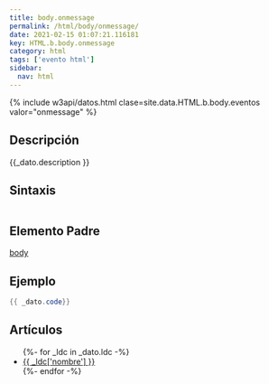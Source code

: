 ```yaml
---
title: body.onmessage
permalink: /html/body/onmessage/
date: 2021-02-15 01:07:21.116181
key: HTML.b.body.onmessage
category: html
tags: ['evento html']
sidebar: 
  nav: html
---
```


{% include w3api/datos.html clase=site.data.HTML.b.body.eventos valor="onmessage" %}

## Descripción
{{_dato.description }}

## Sintaxis
~~~html
~~~

## Elemento Padre
[body](/html/body/)

## Ejemplo
~~~java
{{ _dato.code}}
~~~

## Artículos
<ul>
{%- for _ldc in _dato.ldc -%}
   <li>
       <a href="{{_ldc['url'] }}">{{ _ldc['nombre'] }}</a>
   </li>
{%- endfor -%}
</ul>
